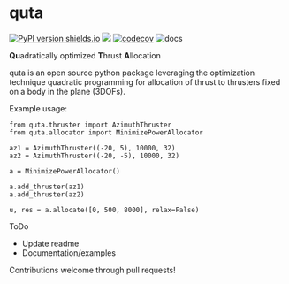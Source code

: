 # quta 

[![PyPI version shields.io](https://img.shields.io/pypi/v/quta.svg)](https://pypi.python.org/pypi/quta/)
![](https://github.com/freol35241/quta/workflows/quta/badge.svg)
[![codecov](https://codecov.io/gh/freol35241/quta/branch/master/graph/badge.svg)](https://codecov.io/gh/freol35241/quta)
![docs](https://github.com/freol35241/quta/workflows/docs/badge.svg)

**Qu**adratically optimized **T**hrust **A**llocation 

quta is an open source python package leveraging the optimization technique quadratic programming for allocation of thrust to thrusters fixed on a body in the plane (3DOFs). 

Example usage:

    from quta.thruster import AzimuthThruster
    from quta.allocator import MinimizePowerAllocator
    
    az1 = AzimuthThruster((-20, 5), 10000, 32)
    az2 = AzimuthThruster((-20, -5), 10000, 32)

    a = MinimizePowerAllocator()
    
    a.add_thruster(az1)
    a.add_thruster(az2)
    
    u, res = a.allocate([0, 500, 8000], relax=False)

ToDo

* Update readme
* Documentation/examples

Contributions welcome through pull requests!
